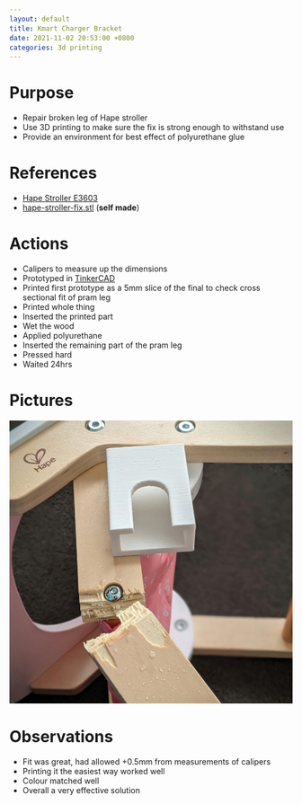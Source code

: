 ```yaml
---
layout: default
title: Kmart Charger Bracket
date: 2021-11-02 20:53:00 +0800
categories: 3d printing
---
```


# Purpose
- Repair broken leg of Hape stroller
- Use 3D printing to make sure the fix is strong enough to withstand use
- Provide an environment for best effect of polyurethane glue

# References
- [Hape Stroller E3603](https://www.hape.com/us/en/toy/toy/E3603)
- [hape-stroller-fix.stl](/assets/img/2021-10-17-hape-stroller-fix.stl) (**self made**)

# Actions
- Calipers to measure up the dimensions
- Prototyped in [TinkerCAD](https://www.tinkercad.com/)
- Printed first prototype as a 5mm slice of the final to check cross sectional fit of pram leg
- Printed whole thing
- Inserted the printed part
- Wet the wood
- Applied polyurethane
- Inserted the remaining part of the pram leg
- Pressed hard
- Waited 24hrs

# Pictures
![hape-stroller-fix](/assets/img/2021-10-17-hape-stroller-fix.jpg)

# Observations
- Fit was great, had allowed +0.5mm from measurements of calipers
- Printing it the easiest way worked well
- Colour matched well
- Overall a very effective solution
